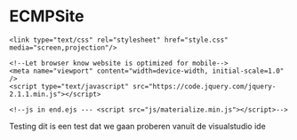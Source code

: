 # ECMPSite
<!DOCTYPE html>
<html>
  <head>
    <!--Import Google Icon Font-->
    <link href="https://fonts.googleapis.com/icon?family=Material+Icons" rel="stylesheet"/>
    <!--Import materialize.css-->
    <link type="text/css" rel="stylesheet" href="css/materialize.min.css" media="screen,projection"/>

    <link type="text/css" rel="stylesheet" href="style.css" media="screen,projection"/>

    <!--Let browser know website is optimized for mobile-->
    <meta name="viewport" content="width=device-width, initial-scale=1.0" />
    <script type="text/javascript" src="https://code.jquery.com/jquery-2.1.1.min.js"></script>
    
    <!--js in end.ejs --- <script src="js/materialize.min.js"></script>-->


  </head>
  <body>
  <div class="row">
  <div class="col s4 m4">
  <div class="tst">
    
  Testing dit is een test dat we gaan proberen
  vanuit de visualstudio ide
      
  </div>
  </div>
  </div>
</body>
